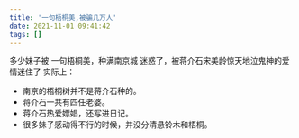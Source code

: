 ```yaml
---
title: '一句梧桐美,被骗几万人'
date: 2021-11-01 09:41:42
tags: []
---
```

多少妹子被 一句梧桐美，种满南京城 迷惑了，被蒋介石宋美龄惊天地泣鬼神的爱情迷住了
实际上：
-  南京的梧桐树并不是蒋介石种的。
- 蒋介石一共有四任老婆。
- 蒋介石热爱嫖娼，还写进日记。
- 很多妹子感动得不行的时候，并没分清悬铃木和梧桐。
